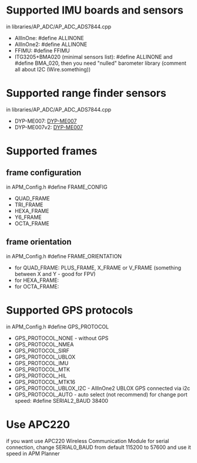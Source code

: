 # Supported IMU boards and sensors #
in libraries/AP\_ADC/AP\_ADC\_ADS7844.cpp
  * AllInOne: #define ALLINONE
  * AllInOne2: #define ALLINONE
  * FFIMU: #define FFIMU
  * ITG3205+BMA020 (minimal sensors list): #define ALLINONE and #define BMA\_020, then you need "nulled" barometer library (comment all about I2C (Wire.something))

# Supported range finder sensors #
in libraries/AP\_ADC/AP\_ADC\_ADS7844.cpp
  * DYP-ME007: [DYP-ME007](dypme007.md)
  * DYP-ME007v2: [DYP-ME007](dypme007.md)

# Supported frames #
## frame configuration ##
in APM\_Config.h #define FRAME\_CONFIG
  * QUAD\_FRAME
  * TRI\_FRAME
  * HEXA\_FRAME
  * Y6\_FRAME
  * OCTA\_FRAME
## frame orientation ##
in APM\_Config.h #define FRAME\_ORIENTATION
  * for QUAD\_FRAME: PLUS\_FRAME, X\_FRAME or V\_FRAME (something between X and Y - good for FPV)
  * for HEXA\_FRAME:
  * for OCTA\_FRAME:

# Supported GPS protocols #
in APM\_Config.h #define GPS\_PROTOCOL
  * GPS\_PROTOCOL\_NONE - without GPS
  * GPS\_PROTOCOL\_NMEA
  * GPS\_PROTOCOL\_SIRF
  * GPS\_PROTOCOL\_UBLOX
  * GPS\_PROTOCOL\_IMU
  * GPS\_PROTOCOL\_MTK
  * GPS\_PROTOCOL\_HIL
  * GPS\_PROTOCOL\_MTK16
  * GPS\_PROTOCOL\_UBLOX\_I2C - AllInOne2 UBLOX GPS connected via i2c
  * GPS\_PROTOCOL\_AUTO - auto select (not recommend)
for change port speed: #define SERIAL2\_BAUD 38400

# Use APC220 #
if you want use APC220 Wireless Communication Module for serial connection, change SERIAL0\_BAUD from default 115200 to 57600 and use it speed in APM Planner